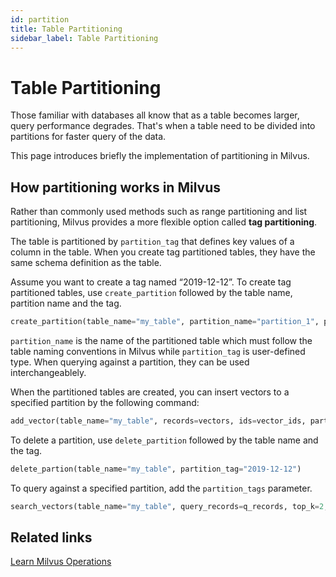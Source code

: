 ```yaml
---
id: partition
title: Table Partitioning
sidebar_label: Table Partitioning
---
```


# Table Partitioning

Those familiar with databases all know that as a table becomes larger, query performance degrades. That's when a table need to be divided into partitions for faster query of the data.

This page introduces briefly the implementation of partitioning in Milvus. 

## How partitioning works in Milvus

Rather than commonly used methods such as range partitioning and list partitioning, Milvus provides a more flexible option called **tag partitioning**.

The table is partitioned by `partition_tag` that defines key values of a column in the table. When you create tag partitioned tables, they have the same schema definition as the table.

Assume you want to create a tag named “2019-12-12”. To create tag partitioned tables, use `create_partition` followed by the table name, partition name and the tag.

```python
create_partition(table_name="my_table", partition_name="partition_1", partition_tag="2019-12-12")
```

`partition_name` is the name of the partitioned table which must follow the table naming conventions in Milvus while `partition_tag` is user-defined type. When querying against a partition, they can be used interchangeablely.

When the partitioned tables are created, you can insert vectors to a specified partition by the following command: 

```python
add_vector(table_name="my_table", records=vectors, ids=vector_ids, partition_tag="2019-12-12")
```

To delete a partition, use `delete_partition` followed by the table name and the tag.

```python
delete_partion(table_name="my_table", partition_tag="2019-12-12")
```

To query against a specified partition, add the `partition_tags` parameter.

```python
search_vectors(table_name="my_table", query_records=q_records, top_k=2, nprobe=16, partition_tags=["2019-12-12"])
```

## Related links

[Learn Milvus Operations](../userguide/milvus_operation.md)
